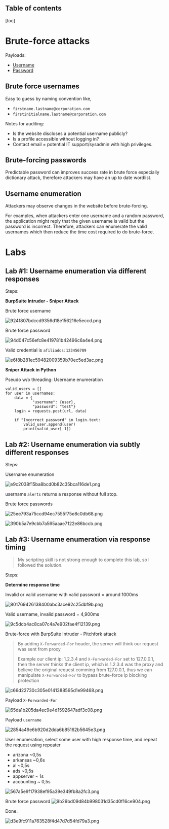 Table of contents
---
[toc]
# Brute-force attacks

Payloads:
- [Username]( https://portswigger.net/web-security/authentication/auth-lab-usernames)
- [Password](https://portswigger.net/web-security/authentication/auth-lab-passwords)


## Brute force usernames
Easy to guess by naming convention like,

- `firstname.lastname@corporation.com`
- `firstinitialname.lastname@corporation.com`

Notes for auditing:

- Is the website discloses a potential username publicly?
- Is a profile accessible without logging in?
- Contact email = potential IT support/sysadmin with high privileges.

## Brute-forcing passwords
Predictable password can improves success rate in brute force especially dictionary attack, therefore attackers may have an up to date wordlist.

## Username enumeration
Attackers may observe changes in the website before brute-forcing.

For examples, when attackers enter one username and a random password, the application might reply that the given username is valid but the password is incorrect.
Therefore, attackers can enumerate the valid usernames which then reduce the time cost required to do brute-force.

# Labs
## Lab #1: Username enumeration via different responses

Steps:

**BurpSuite Intruder - Sniper Attack**

Brute force username

![924f807bdccd9356d18e156216e5eccd.png](./_resources/d9b21c3af6344604a489344f03228b89.png)

Brute force password

![94d047c56efc8e419781b42496c6a4e4.png](./_resources/1486b1f245304ad1979cbbd4e3e27534.png)

Valid credential is `afiliados:123456789`

![e6f8b281ec59482009359b70ec5ed3ac.png](./_resources/60c2d3392c954c02ac97bfb688239285.png)

**Sniper Attack in Python**

Pseudo w/o threading:
Username enumeration
```
valid_users = []
for user in usernames:
	data = {
			"username": {user},
			"password": "test"}
	login = requests.post(url, data)
	
	if "Incorrect password" in login.text:
		valid_user.append(user)
		print(valid_user[-1]) 
```


## Lab #2: Username enumeration via subtly different responses

Steps:

Username enumeration

![e9c2038f15ba8bcd0b82c35bca116de1.png](./_resources/e1a858fde1f041339dacf28b829479c0.png)

username `alerts` returns a response without full stop.

Brute force passwords

![25ee793a75ccd94ec7555f75e8c0db68.png](./_resources/537b3e17bd684971a5b44430ae84d8a4.png)

![390b5a7e9cbb7a565aaae7122e86bccb.png](./_resources/c0fba60c2433429e83c141778d3486f2.png)

## Lab #3: Username enumeration via response timing

> My scripting skill is not strong enough to complete this lab, so I followed the solution.

Steps:

**Determine response time**

Invalid or valid username with valid password = around 1000ms

![801769426138400abc3ace92c25dbf9b.png](./_resources/4fcad5923ea14f7a814c1f7e132b2e0b.png)

Valid username, invalid password = 4,900ms 

![9c5dcb4ac8ca07c4a7e902fae4f12139.png](./_resources/d2adcf3ba74449709010970b16866d75.png)


Brute-force with BurpSuite Intruder - Pitchfork attack

> By adding `X-Forwarded-For` header, the server will think our request was sent from proxy
>
> Example our client ip: 1.2.3.4 and `X-Forwarded-For` set to 127.0.0.1, then the server thinks the client ip, which is 1.2.3.4 was the proxy and believe the original request comming from 127.0.0.1, thus we can manipulate `X-Forwarded-For` to bypass brute-force ip blocking protection

![c66d22730c305e0141388595d1e99468.png](./_resources/8bca45f6aaac4fd9b87963c7a8b0258b.png)

Payload `X-Forwarded-For`

![65da1b205da4ec9e4d1592647adf3c08.png](./_resources/a80983e6d8384ab6928455a86fa26f0b.png)

Payload `username`

![2854a49e6b920d2dda6b85162b5645e3.png](./_resources/959a2da8507e4f98a5a949289fce0619.png)

User enumeration, select some user with high response time, and repeat the request using repeater
- arizona ~0,5s
- arkansas ~0,6s
- al ~0,5s
- ads ~0,5s
- appserver ~ 1s
- accounting ~ 0,5s

![567a5e9f17938ef95a39e349fb8a2fc3.png](./_resources/c95f2486ab4b4b3a82d30034b5620241.png)

Brute force password
![9b29bd09d84b998031d35cd0f16ce904.png](./_resources/134f05a80a874e18bbfe1953804f27e7.png)

Done.

![d3e9fc911a763528f4d47d7d54fd79a3.png](./_resources/898f9bb73592432397386868000fece0.png)